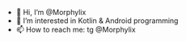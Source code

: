 - 👋 Hi, I’m @Morphylix
- 👀 I’m interested in Kotlin & Android programming
- 📫 How to reach me: tg @Morphylix

<!---
Morphylix/Morphylix is a ✨ special ✨ repository because its `README.md` (this file) appears on your GitHub profile.
You can click the Preview link to take a look at your changes.
--->
